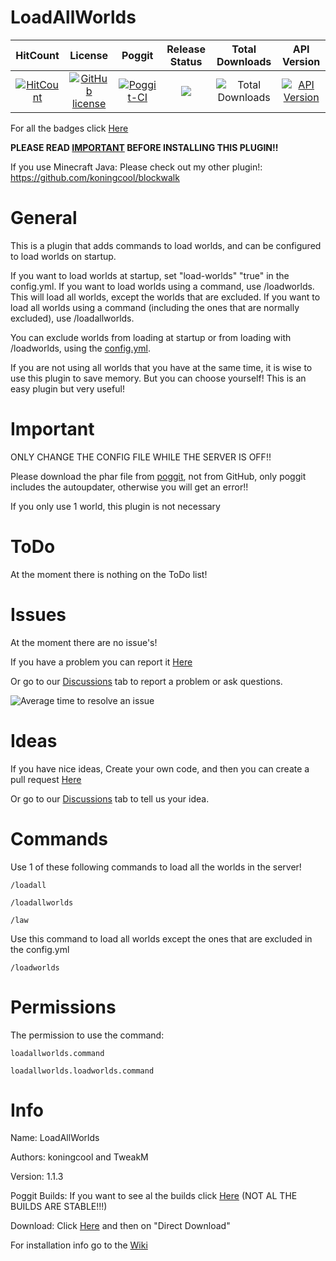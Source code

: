    # LoadAllWorlds

| HitCount | License | Poggit | Release Status | Total Downloads | API Version |
|:--:|:--:|:--:|:--:|:--:|:--:|
|[![HitCount](https://hits.dwyl.com/koningcool/loadallworlds.svg?style=flat-square)](http://hits.dwyl.io/koningcool/LoadAllWorlds)|[![GitHub license](https://img.shields.io/github/license/koningcool/LoadAllWorlds.svg)](https://github.com/koningcool/LoadAllWorlds/blob/master/LICENSE)|[![Poggit-CI](https://poggit.pmmp.io/ci.shield/koningcool/LoadAllWorlds/LoadallWorlds)](https://poggit.pmmp.io/ci/koningcool/LoadAllWorlds/LoadAllWorlds)|[![](https://poggit.pmmp.io/shield.state/LoadAllWorlds)](https://poggit.pmmp.io/p/LoadAllWorlds)| ![Total Downloads](https://poggit.pmmp.io/shield.dl.total/LoadAllWorlds)| [![API Version](https://poggit.pmmp.io/shield.api/LoadAllWorlds)](https://poggit.pmmp.io/p/LoadAllWorlds)|

For all the badges click [Here](https://github.com/koningcool/LoadAllWorlds/blob/master/shields-badges.md)

**PLEASE READ [IMPORTANT](https://github.com/koningcool/LoadAllWorlds#important) BEFORE INSTALLING THIS PLUGIN!!**


If you use Minecraft Java: Please check out my other plugin!: https://github.com/koningcool/blockwalk


# General

This is a plugin that adds commands to load worlds, and can be configured to load worlds on startup.

If you want to load worlds at startup, set "load-worlds" "true" in the config.yml.
If you want to load worlds using a command, use /loadworlds. This will load all worlds, except the worlds that are excluded.
If you want to load all worlds using a command (including the ones that are normally excluded), use /loadallworlds.

You can exclude worlds from loading at startup or from loading with /loadworlds, using the [config.yml](https://github.com/koningcool/LoadAllWorlds/blob/master/resources/config.yml).

If you are not using all worlds that you have at the same time, it is wise to use this plugin to save memory.
But you can choose yourself!
This is an easy plugin but very useful!


# Important
ONLY CHANGE THE CONFIG FILE WHILE THE SERVER IS OFF!!

Please download the phar file from [poggit](https://poggit.pmmp.io/p/loadallworlds/), not from GitHub, only poggit includes the autoupdater, otherwise you will get an error!!

If you only use 1 world, this plugin is not necessary

# ToDo

At the moment there is nothing on the ToDo list!

 
 # Issues

 At the moment there are no issue's!

 If you have a problem you can report it [Here](https://github.com/koningcool/LoadAllWorlds/issues/new)
 
 Or go to our [Discussions](https://github.com/koningcool/LoadAllWorlds/discussions) tab to report a problem or ask questions.
 
![Average time to resolve an issue](https://isitmaintained.com/badge/resolution/koningcool/LoadAllWorlds.svg)

# Ideas

If you have nice ideas, Create your own code, and then you can create a pull request [Here](https://github.com/koningcool/LoadAllWorlds/pulls)

Or go to our [Discussions](https://github.com/koningcool/LoadAllWorlds/discussions) tab to tell us your idea.

# Commands

 Use 1 of these following commands to load all the worlds in the server!

 `/loadall`
 
 `/loadallworlds`
 
 `/law`

 Use this command to load all worlds except the ones that are excluded in the config.yml

`/loadworlds`

# Permissions

 The permission to use the command:

 `loadallworlds.command`
 
 `loadallworlds.loadworlds.command`
 
# Info
 Name: LoadAllWorlds
 
 Authors: koningcool and TweakM

 Version: 1.1.3

 Poggit Builds: If you want to see al the builds click [Here](https://poggit.pmmp.io/ci/koningcool/LoadAllWorlds/loadallworlds) (NOT AL THE BUILDS ARE STABLE!!!)
 
 Download: Click [Here](https://poggit.pmmp.io/p/LoadAllWorlds/) and then on "Direct Download"
 
 For installation info go to the [Wiki](https://github.com/koningcool/loadallworlds/wiki)
 
 
